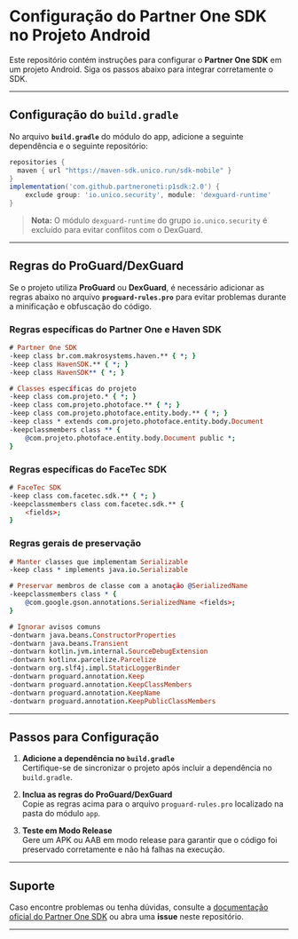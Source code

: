 
# Configuração do Partner One SDK no Projeto Android

Este repositório contém instruções para configurar o **Partner One SDK** em um projeto Android. Siga os passos abaixo para integrar corretamente o SDK.

---

## Configuração do `build.gradle`

No arquivo **`build.gradle`** do módulo do app, adicione a seguinte dependência e o seguinte repositório:

```gradle
repositories {
  maven { url "https://maven-sdk.unico.run/sdk-mobile" }
}
implementation('com.github.partneroneti:p1sdk:2.0') {
    exclude group: 'io.unico.security', module: 'dexguard-runtime'
}
```

> **Nota:** O módulo `dexguard-runtime` do grupo `io.unico.security` é excluído para evitar conflitos com o DexGuard.

---

## Regras do ProGuard/DexGuard

Se o projeto utiliza **ProGuard** ou **DexGuard**, é necessário adicionar as regras abaixo no arquivo **`proguard-rules.pro`** para evitar problemas durante a minificação e obfuscação do código.

### Regras específicas do Partner One e Haven SDK
```pro
# Partner One SDK
-keep class br.com.makrosystems.haven.** { *; }
-keep class HavenSDK.** { *; }
-keep class HavenSDK** { *; }

# Classes específicas do projeto
-keep class com.projeto.* { *; }
-keep class com.projeto.photoface.** { *; }
-keep class com.projeto.photoface.entity.body.** { *; }
-keep class * extends com.projeto.photoface.entity.body.Document
-keepclassmembers class ** {
    @com.projeto.photoface.entity.body.Document public *;
}
```

### Regras específicas do FaceTec SDK
```pro
# FaceTec SDK
-keep class com.facetec.sdk.** { *; }
-keepclassmembers class com.facetec.sdk.** {
    <fields>;
}
```

### Regras gerais de preservação
```pro
# Manter classes que implementam Serializable
-keep class * implements java.io.Serializable

# Preservar membros de classe com a anotação @SerializedName
-keepclassmembers class * {
    @com.google.gson.annotations.SerializedName <fields>;
}

# Ignorar avisos comuns
-dontwarn java.beans.ConstructorProperties
-dontwarn java.beans.Transient
-dontwarn kotlin.jvm.internal.SourceDebugExtension
-dontwarn kotlinx.parcelize.Parcelize
-dontwarn org.slf4j.impl.StaticLoggerBinder
-dontwarn proguard.annotation.Keep
-dontwarn proguard.annotation.KeepClassMembers
-dontwarn proguard.annotation.KeepName
-dontwarn proguard.annotation.KeepPublicClassMembers
```

---

## Passos para Configuração

1. **Adicione a dependência no `build.gradle`**  
   Certifique-se de sincronizar o projeto após incluir a dependência no `build.gradle`.

2. **Inclua as regras do ProGuard/DexGuard**  
   Copie as regras acima para o arquivo `proguard-rules.pro` localizado na pasta do módulo `app`.

3. **Teste em Modo Release**  
   Gere um APK ou AAB em modo release para garantir que o código foi preservado corretamente e não há falhas na execução.

---

## Suporte

Caso encontre problemas ou tenha dúvidas, consulte a [documentação oficial do Partner One SDK](https://github.com/partneroneti/p1sdk) ou abra uma **issue** neste repositório.

---
